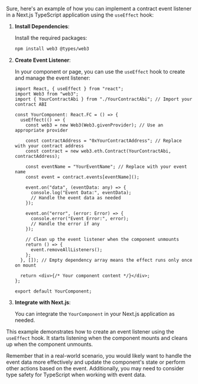 Sure, here's an example of how you can implement a contract event listener in a Next.js TypeScript application using the `useEffect` hook:

1. **Install Dependencies**:

   Install the required packages:

   ```bash
   npm install web3 @types/web3
   ```

2. **Create Event Listener**:

   In your component or page, you can use the `useEffect` hook to create and manage the event listener:

   ```tsx
   import React, { useEffect } from "react";
   import Web3 from "web3";
   import { YourContractAbi } from "./YourContractAbi"; // Import your contract ABI

   const YourComponent: React.FC = () => {
     useEffect(() => {
       const web3 = new Web3(Web3.givenProvider); // Use an appropriate provider

       const contractAddress = "0xYourContractAddress"; // Replace with your contract address
       const contract = new web3.eth.Contract(YourContractAbi, contractAddress);

       const eventName = "YourEventName"; // Replace with your event name
       const event = contract.events[eventName]();

       event.on("data", (eventData: any) => {
         console.log("Event Data:", eventData);
         // Handle the event data as needed
       });

       event.on("error", (error: Error) => {
         console.error("Event Error:", error);
         // Handle the error if any
       });

       // Clean up the event listener when the component unmounts
       return () => {
         event.removeAllListeners();
       };
     }, []); // Empty dependency array means the effect runs only once on mount

     return <div>{/* Your component content */}</div>;
   };

   export default YourComponent;
   ```

3. **Integrate with Next.js**:

   You can integrate the `YourComponent` in your Next.js application as needed.

This example demonstrates how to create an event listener using the `useEffect` hook. It starts listening when the component mounts and cleans up when the component unmounts.

Remember that in a real-world scenario, you would likely want to handle the event data more effectively and update the component's state or perform other actions based on the event. Additionally, you may need to consider type safety for TypeScript when working with event data.
